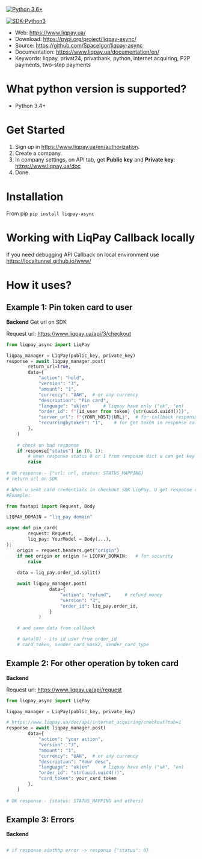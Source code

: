 [![Python 3.6+](https://img.shields.io/badge/python-3.6+-blue.svg)](https://www.python.org/downloads/release/python-360/)

[![SDK-Python3](https://www.liqpay.ua/logo_liqpay_main.svg)](https://www.liqpay.ua/documentation/api/home)

* Web: https://www.liqpay.ua/
* Download: https://pypi.org/project/liqpay-async/
* Source: https://github.com/SpaceIgor/liqpay-async
* Documentation: https://www.liqpay.ua/documentation/en/
* Keywords: liqpay, privat24, privatbank, python, internet acquiring, P2P payments, two-step payments


What python version is supported?
============
- Python 3.4+

Get Started
============
1. Sign up in https://www.liqpay.ua/en/authorization.
2. Create a company.
3. In company settings, on API tab, get **Public key** and **Private key**: https://www.liqpay.ua/doc
4. Done.

Installation
============
From pip
```pip install liqpay-async```

Working with LiqPay Callback locally
============
If you need debugging API Callback on local environment use https://localtunnel.github.io/www/

How it uses?
============

Example 1: Pin token card to user
-------

**Backend**
Get url on SDK 

Request url: https://www.liqpay.ua/api/3/checkout

```python
from liqpay_async import LiqPay

liqpay_manager = LiqPay(public_key, private_key)
response = await liqpay_manager.post( 
        return_url=True,
        data={
            "action": "hold",
            "version": "3",
            "amount": "1",
            "currency": "UAH",  # or any currency
            "description": "Pin card",
            "language": "uk|en"     # liqpay have only ("uk", "en)
            "order_id": f"{id_user from token} {str(uuid.uuid4())}",    # id_user from token need for pin card to user
            "server_url": f"{YOUR_HOST}{URL}",  # for callback response
            "recurringbytoken": "1",    # for get token in response callback
        },
    )
    
    # check on bad response
    if response["status"] in (0, 1):
        # when response status 0 or 1 from response dict u can get key 'err_code' - https://www.liqpay.ua/doc/api/errors
        raise
    
# OK response - {"url: url, status: STATUS_MAPPING}
# return url on SDK

# When u sent card credentials in checkout SDK LiqPay. U get response on the url(server_url) from request dict
#Example:

from fastapi import Request, Body

LIQPAY_DOMAIN = "liq_pay domain"

async def pin_card(
        request: Request,
        liq_pay: YourModel = Body(...),
):
    origin = request.headers.get("origin")
    if not origin or origin != LIQPAY_DOMAIN:   # for security
        raise 
    
    data = liq_pay.order_id.split()

    await liqpay_manager.post(
                data={
                    "action": "refund",     # refund money
                    "version": "3",
                    "order_id": liq_pay.order_id,
                }
            )

    # and save data from callback

    # data[0] - its id user from order_id
    # card_token, sender_card_mask2, sender_card_type

```

Example 2: For other operation by token card
-------

**Backend**

Request url: https://www.liqpay.ua/api/request

```python
from liqpay_async import LiqPay

liqpay_manager = LiqPay(public_key, private_key)

# https://www.liqpay.ua/doc/api/internet_acquiring/checkout?tab=1
response = await liqpay_manager.post( 
        data={
            "action": "your action",
            "version": "3",
            "amount": "1",
            "currency": "UAH",  # or any currency
            "description": "Your desc",
            "language": "uk|en"     # liqpay have only ("uk", "en)
            "order_id": "str(uuid.uuid4())",
            "card_token": your_card_token
        },
    )
    
# OK response - {status: STATUS_MAPPING and others)


```

Example 3: Errors
-------

**Backend**

```python

# if response aiothhp error -> response {"status": 0}


```
